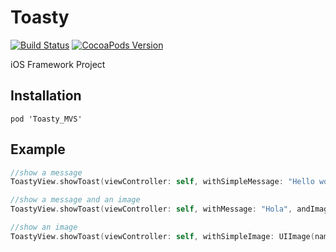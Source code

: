 # Toasty 
[![Build Status](https://travis-ci.org/sereytraing/toasty.svg?branch=master)](https://travis-ci.org/sereytraing/toasty)
[![CocoaPods Version](https://img.shields.io/cocoapods/v/Toasty_MVS.svg)](http://cocoadocs.org/)

iOS Framework Project

Installation
--------------
```
pod 'Toasty_MVS'
```

Example
--------------
```swift
//show a message
ToastyView.showToast(viewController: self, withSimpleMessage: "Hello world !")

//show a message and an image
ToastyView.showToast(viewController: self, withMessage: "Hola", andImage: UIImage(named: "image"))

//show an image
ToastyView.showToast(viewController: self, withSimpleImage: UIImage(named: "image"))

```
